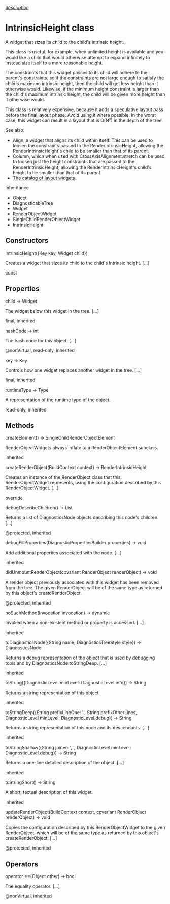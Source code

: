 [*description*][description]

# IntrinsicHeight class #

A widget that sizes its child to the child's intrinsic height.

This class is useful, for example, when unlimited height is available and you would like a child that would otherwise attempt to expand infinitely to instead size itself to a more reasonable height.

The constraints that this widget passes to its child will adhere to the parent's constraints, so if the constraints are not large enough to satisfy the child's maximum intrinsic height, then the child will get less height than it otherwise would. Likewise, if the minimum height constraint is larger than the child's maximum intrinsic height, the child will be given more height than it otherwise would.

This class is relatively expensive, because it adds a speculative layout pass before the final layout phase. Avoid using it where possible. In the worst case, this widget can result in a layout that is O(N²) in the depth of the tree.

See also:

 *  Align, a widget that aligns its child within itself. This can be used to loosen the constraints passed to the RenderIntrinsicHeight, allowing the RenderIntrinsicHeight's child to be smaller than that of its parent.
 *  Column, which when used with CrossAxisAlignment.stretch can be used to loosen just the height constraints that are passed to the RenderIntrinsicHeight, allowing the RenderIntrinsicHeight's child's height to be smaller than that of its parent.
 *  [The catalog of layout widgets][].

Inheritance

 *  Object
 *  DiagnosticableTree
 *  Widget
 *  RenderObjectWidget
 *  SingleChildRenderObjectWidget
 *  IntrinsicHeight

## Constructors ##

IntrinsicHeight(\{Key key, Widget child\})

Creates a widget that sizes its child to the child's intrinsic height. \[...\]

const

## Properties ##

child → Widget

The widget below this widget in the tree. \[...\]

final, inherited

hashCode → int

The hash code for this object. \[...\]

@nonVirtual, read-only, inherited

key → Key

Controls how one widget replaces another widget in the tree. \[...\]

final, inherited

runtimeType → Type

A representation of the runtime type of the object.

read-only, inherited

## Methods ##

createElement() → SingleChildRenderObjectElement

RenderObjectWidgets always inflate to a RenderObjectElement subclass.

inherited

createRenderObject(BuildContext context) → RenderIntrinsicHeight

Creates an instance of the RenderObject class that this RenderObjectWidget represents, using the configuration described by this RenderObjectWidget. \[...\]

override

debugDescribeChildren() → List<DiagnosticsNode>

Returns a list of DiagnosticsNode objects describing this node's children. \[...\]

@protected, inherited

debugFillProperties(DiagnosticPropertiesBuilder properties) → void

Add additional properties associated with the node. \[...\]

inherited

didUnmountRenderObject(covariant RenderObject renderObject) → void

A render object previously associated with this widget has been removed from the tree. The given RenderObject will be of the same type as returned by this object's createRenderObject.

@protected, inherited

noSuchMethod(Invocation invocation) → dynamic

Invoked when a non-existent method or property is accessed. \[...\]

inherited

toDiagnosticsNode(\{String name, DiagnosticsTreeStyle style\}) → DiagnosticsNode

Returns a debug representation of the object that is used by debugging tools and by DiagnosticsNode.toStringDeep. \[...\]

inherited

toString(\{DiagnosticLevel minLevel: DiagnosticLevel.info\}) → String

Returns a string representation of this object.

inherited

toStringDeep(\{String prefixLineOne: '', String prefixOtherLines, DiagnosticLevel minLevel: DiagnosticLevel.debug\}) → String

Returns a string representation of this node and its descendants. \[...\]

inherited

toStringShallow(\{String joiner: ', ', DiagnosticLevel minLevel: DiagnosticLevel.debug\}) → String

Returns a one-line detailed description of the object. \[...\]

inherited

toStringShort() → String

A short, textual description of this widget.

inherited

updateRenderObject(BuildContext context, covariant RenderObject renderObject) → void

Copies the configuration described by this RenderObjectWidget to the given RenderObject, which will be of the same type as returned by this object's createRenderObject. \[...\]

@protected, inherited

## Operators ##

operator ==(Object other) → bool

The equality operator. \[...\]

@nonVirtual, inherited


[description]: https://github.com/flutter/flutter/blob/master/packages/flutter/lib/src/widgets/basic.dart#L2904
[The catalog of layout widgets]: https://flutter.dev/widgets/layout/
